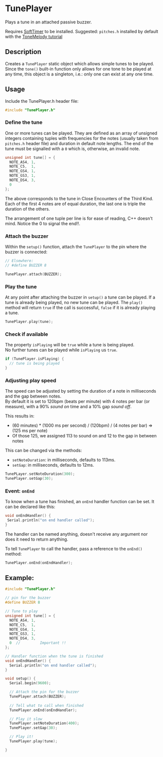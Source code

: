 # TunePlayer

Plays a tune in an attached passive buzzer.

Requires [SoftTimer](https://github.com/prampec/arduino-softtimer) to be installed.
Suggested: `pitches.h` installed by default with the [ToneMelody tutorial](https://www.arduino.cc/en/Tutorial/ToneMelody)

## Description

Creates a `TunePlayer` static object which allows simple tunes to be played.  
Since the `tone()` built-in function only allows for one tone to be played at any time, 
this object is a singleton, i.e.: only one can exist at any one time.

## Usage

Include the TunePlayer.h header file:

```C++
#include "TunePlayer.h"
```

### Define the tune

One or more tunes can be played.  They are defined as an array of unsigned integers 
containing tuples with frequencies for the notes 
(usually taken from `pitches.h` header file) and duration in default note lengths.
The end of the tune must be signalled with a `0` which is, otherwise, an invalid note.

```c++
unsigned int tune[] = {
  NOTE_AS4, 1,
  NOTE_C5,  1,
  NOTE_GS4, 1,
  NOTE_GS3, 1,
  NOTE_DS4, 3,
  0
};
```

The above corresponds to the tune in Close Encounters of the Third Kind.  Each of the first 4 notes are of equal duration, 
the last one is triple the duration of the others.

The arrangement of one tuple per line is for ease of reading, C++ doesn't mind.  Notice the 0 to signal the end!!.

### Attach the buzzer

Within the `setup()` function, attach the `TunePlayer` to the pin where the buzzer is connected:

```C++
// Elsewhere:
// #define BUZZER 8

TunePlayer.attach(BUZZER);
```

### Play the tune

At any point after attaching the buzzer in `setup()` a tune can be played. 
If a tune is already being played, no new tune can be played.
The `play()` method will return `true` if the call is successful,
`false` if it is already playing a tune. 

```c++
TunePlayer.play(tune);
```

### Check if available

The property `isPlaying` will be `true` while a tune is being played.  
No further tunes can be played while `isPlaying` us `true`.

```c++
if (TunePlayer.isPlaying) {
  // tune is being played
}
```

### Adjusting play speed

The speed can be adjusted by setting the duration of a note in milliseconds and the gap between notes.  
By default it is set to 120bpm (beats per minute) with 4 notes per bar (or measure), with a 90% *sound on* time
and a 10% gap *sound off*.

This results in: 

 *  (60 minutes) * (1000 ms per second) / (120bpm) / (4 notes per bar) => (125 ms per note)
 *  Of those 125, we assigned 113 to sound on and 12 to the gap in between notes

 This can be changed via the methods:

 * `setNoteDuration`: in milliseconds, defaults to 113ms.
 * `setGap`: in milliseconds, defaults to 12ms.

 ```c++
 TunePLayer.setNoteDuration(300);
 TunePlayer.setGap(30);
 ```

 ### Event: `onEnd`

 To know when a tune has finished, an `onEnd` handler function can be set. It can be declared like this:

 ```c++
 void onEndHandler() {
  Serial.println("on end handler called");
}
```

The handler can be named anything, doesn't receive any argument nor does it need to return anything. 

To tell `TunePlayer` to call the handler, pass a reference to the `onEnd()` method:

```c++
TunePlayer.onEnd(onEndHandler);
```

## Example:

```c++
#include "TunePlayer.h"

// pin for the buzzer
#define BUZZER 8

// Tune to play
unsigned int tune[] = {
  NOTE_AS4, 1,
  NOTE_C5,  1,
  NOTE_GS4, 1,
  NOTE_GS3, 1,
  NOTE_DS4, 3,
  0  //         Important !!
};

// Handler function when the tune is finished
void onEndHandler() {
  Serial.println("on end handler called");
}

void setup() {
  Serial.begin(9600);

  // Attach the pin for the buzzer
  TunePlayer.attach(BUZZER);
  
  // Tell what to call when finished
  TunePlayer.onEnd(onEndHandler);

  // Play it slow
  TunePlayer.setNoteDuration(400);
  TunePlayer.setGap(30);

  // Play it!
  TunePlayer.play(tune);

}
```